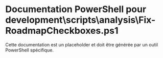 # Documentation PowerShell pour development\scripts\analysis\Fix-RoadmapCheckboxes.ps1

Cette documentation est un placeholder et doit être générée par un outil PowerShell spécifique.
